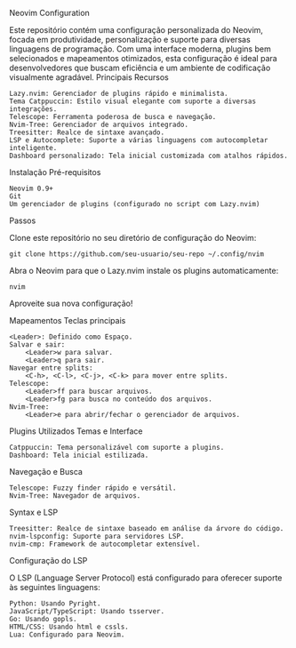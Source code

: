 Neovim Configuration

Este repositório contém uma configuração personalizada do Neovim, focada em produtividade, personalização e suporte para diversas linguagens de programação. Com uma interface moderna, plugins bem selecionados e mapeamentos otimizados, esta configuração é ideal para desenvolvedores que buscam eficiência e um ambiente de codificação visualmente agradável.
Principais Recursos

    Lazy.nvim: Gerenciador de plugins rápido e minimalista.
    Tema Catppuccin: Estilo visual elegante com suporte a diversas integrações.
    Telescope: Ferramenta poderosa de busca e navegação.
    Nvim-Tree: Gerenciador de arquivos integrado.
    Treesitter: Realce de sintaxe avançado.
    LSP e Autocomplete: Suporte a várias linguagens com autocompletar inteligente.
    Dashboard personalizado: Tela inicial customizada com atalhos rápidos.

Instalação
Pré-requisitos

    Neovim 0.9+
    Git
    Um gerenciador de plugins (configurado no script com Lazy.nvim)

Passos

Clone este repositório no seu diretório de configuração do Neovim:

    git clone https://github.com/seu-usuario/seu-repo ~/.config/nvim

Abra o Neovim para que o Lazy.nvim instale os plugins automaticamente:

    nvim

Aproveite sua nova configuração!

Mapeamentos
Teclas principais

    <Leader>: Definido como Espaço.
    Salvar e sair:
        <Leader>w para salvar.
        <Leader>q para sair.
    Navegar entre splits:
        <C-h>, <C-l>, <C-j>, <C-k> para mover entre splits.
    Telescope:
        <Leader>ff para buscar arquivos.
        <Leader>fg para busca no conteúdo dos arquivos.
    Nvim-Tree:
        <Leader>e para abrir/fechar o gerenciador de arquivos.

Plugins Utilizados
Temas e Interface

    Catppuccin: Tema personalizável com suporte a plugins.
    Dashboard: Tela inicial estilizada.

Navegação e Busca

    Telescope: Fuzzy finder rápido e versátil.
    Nvim-Tree: Navegador de arquivos.

Syntax e LSP

    Treesitter: Realce de sintaxe baseado em análise da árvore do código.
    nvim-lspconfig: Suporte para servidores LSP.
    nvim-cmp: Framework de autocompletar extensível.

Configuração do LSP

O LSP (Language Server Protocol) está configurado para oferecer suporte às seguintes linguagens:

    Python: Usando Pyright.
    JavaScript/TypeScript: Usando tsserver.
    Go: Usando gopls.
    HTML/CSS: Usando html e cssls.
    Lua: Configurado para Neovim.
